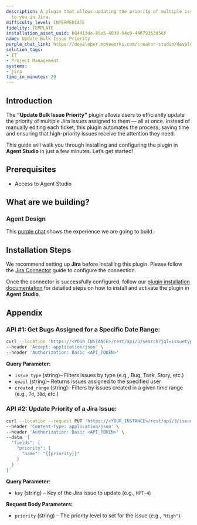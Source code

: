 ```yaml
---
description: A plugin that allows updating the priority of multiple issues assigned
  to you in Jira.
difficulty_level: INTERMEDIATE
fidelity: TEMPLATE
installation_asset_uuid: b04413de-89e5-4030-94c0-44679363d56f
name: Update Bulk Issue Priority
purple_chat_link: https://developer.moveworks.com/creator-studio/developer-tools/purple-chat/?conversation=%7B%22startTimestamp%22%3A%2211%3A43+AM%22%2C%22messages%22%3A%5B%7B%22parts%22%3A%5B%7B%22richText%22%3A%22Set+priority+to+High+for+all+bugs+assigned+to+me+created+last+week.%22%7D%5D%2C%22role%22%3A%22user%22%7D%2C%7B%22parts%22%3A%5B%7B%22reasoningSteps%22%3A%5B%7B%22richText%22%3A%22Searching+Jira+for+issues+matching+the+following+criteria%3A%3Cul%3E%3Cli%3E%3Cb%3EType%3A%3C%2Fb%3E+Bug%3C%2Fli%3E%3Cli%3E%3Cb%3EAssignee%3A%3C%2Fb%3E+You%3C%2Fli%3E%3Cli%3E%3Cb%3ECreated%3A%3C%2Fb%3E+Last+7+days%3C%2Fli%3E%3C%2Ful%3E%22%2C%22status%22%3A%22success%22%7D%5D%7D%2C%7B%22richText%22%3A%22%3Cp%3EI+found+3+bugs+assigned+to+you+in+%3Cb%3EJira%3C%2Fb%3E+from+last+week%3A%3C%2Fp%3E%3Cul%3E%3Cli%3E%3Cb%3EBUG-101%3A%3C%2Fb%3E+Login+button+unresponsive+on+mobile%3C%2Fli%3E%3Cli%3E%3Cb%3EBUG-105%3A%3C%2Fb%3E+User+profile+pictures+not+loading%3C%2Fli%3E%3Cli%3E%3Cb%3EBUG-112%3A%3C%2Fb%3E+API+rate+limit+errors%3C%2Fli%3E%3C%2Ful%3E%3Cp%3EDo+you+want+to+change+their+priority+to+%3Cb%3EHigh%3C%2Fb%3E%3F%3C%2Fp%3E%22%7D%2C%7B%22buttons%22%3A%5B%7B%22buttonText%22%3A%22Yes%2C+update+all%22%2C%22style%22%3A%22filled%22%7D%2C%7B%22buttonText%22%3A%22Cancel%22%2C%22style%22%3A%22outlined%22%7D%5D%7D%5D%2C%22role%22%3A%22assistant%22%7D%2C%7B%22parts%22%3A%5B%7B%22richText%22%3A%22Yes%2C+update+all%22%7D%5D%2C%22role%22%3A%22user%22%7D%2C%7B%22parts%22%3A%5B%7B%22richText%22%3A%22%3Cp%3EDone.+I%27ve+updated+the+priority+for+3+issues+to+%3Cb%3EHigh%3C%2Fb%3E.%3C%2Fp%3E%22%7D%2C%7B%22citations%22%3A%5B%7B%22citationTitle%22%3A%22BUG-101%3A+Login+button+unresponsive+on+mobile%22%2C%22connectorName%22%3A%22jira%22%7D%2C%7B%22citationTitle%22%3A%22BUG-105%3A+User+profile+pictures+not+loading%22%2C%22connectorName%22%3A%22jira%22%7D%2C%7B%22citationTitle%22%3A%22BUG-112%3A+API+rate+limit+errors%22%2C%22connectorName%22%3A%22jira%22%7D%5D%7D%5D%2C%22role%22%3A%22assistant%22%2C%22showFeedbackTray%22%3Atrue%7D%5D%7D
solution_tags:
- IT
- Project Management
systems:
- jira
time_in_minutes: 20
---
```


## **Introduction**

The **“Update Bulk Issue Priority”** plugin allows users to efficiently update the priority of multiple Jira issues assigned to them — all at once. Instead of manually editing each ticket, this plugin automates the process, saving time and ensuring that high-priority issues receive the attention they need. 

This guide will walk you through installing and configuring the plugin in **Agent Studio** in just a few minutes. Let’s get started!

## **Prerequisites**

- Access to Agent Studio

## **What are we building?**

### **Agent Design**

This [purple chat](https://developer.moveworks.com/creator-studio/developer-tools/purple-chat/?conversation=%7B%22startTimestamp%22%3A%2211%3A43+AM%22%2C%22messages%22%3A%5B%7B%22parts%22%3A%5B%7B%22richText%22%3A%22Set+priority+to+High+for+all+bugs+assigned+to+me+created+last+week.%22%7D%5D%2C%22role%22%3A%22user%22%7D%2C%7B%22parts%22%3A%5B%7B%22reasoningSteps%22%3A%5B%7B%22richText%22%3A%22Searching+Jira+for+issues+matching+the+following+criteria%3A%3Cul%3E%3Cli%3E%3Cb%3EType%3A%3C%2Fb%3E+Bug%3C%2Fli%3E%3Cli%3E%3Cb%3EAssignee%3A%3C%2Fb%3E+You%3C%2Fli%3E%3Cli%3E%3Cb%3ECreated%3A%3C%2Fb%3E+Last+7+days%3C%2Fli%3E%3C%2Ful%3E%22%2C%22status%22%3A%22success%22%7D%5D%7D%2C%7B%22richText%22%3A%22%3Cp%3EI+found+3+bugs+assigned+to+you+in+%3Cb%3EJira%3C%2Fb%3E+from+last+week%3A%3C%2Fp%3E%3Cul%3E%3Cli%3E%3Cb%3EBUG-101%3A%3C%2Fb%3E+Login+button+unresponsive+on+mobile%3C%2Fli%3E%3Cli%3E%3Cb%3EBUG-105%3A%3C%2Fb%3E+User+profile+pictures+not+loading%3C%2Fli%3E%3Cli%3E%3Cb%3EBUG-112%3A%3C%2Fb%3E+API+rate+limit+errors%3C%2Fli%3E%3C%2Ful%3E%3Cp%3EDo+you+want+to+change+their+priority+to+%3Cb%3EHigh%3C%2Fb%3E%3F%3C%2Fp%3E%22%7D%2C%7B%22buttons%22%3A%5B%7B%22buttonText%22%3A%22Yes%2C+update+all%22%2C%22style%22%3A%22filled%22%7D%2C%7B%22buttonText%22%3A%22Cancel%22%2C%22style%22%3A%22outlined%22%7D%5D%7D%5D%2C%22role%22%3A%22assistant%22%7D%2C%7B%22parts%22%3A%5B%7B%22richText%22%3A%22Yes%2C+update+all%22%7D%5D%2C%22role%22%3A%22user%22%7D%2C%7B%22parts%22%3A%5B%7B%22richText%22%3A%22%3Cp%3EDone.+I%27ve+updated+the+priority+for+3+issues+to+%3Cb%3EHigh%3C%2Fb%3E.%3C%2Fp%3E%22%7D%2C%7B%22citations%22%3A%5B%7B%22citationTitle%22%3A%22BUG-101%3A+Login+button+unresponsive+on+mobile%22%2C%22connectorName%22%3A%22jira%22%7D%2C%7B%22citationTitle%22%3A%22BUG-105%3A+User+profile+pictures+not+loading%22%2C%22connectorName%22%3A%22jira%22%7D%2C%7B%22citationTitle%22%3A%22BUG-112%3A+API+rate+limit+errors%22%2C%22connectorName%22%3A%22jira%22%7D%5D%7D%5D%2C%22role%22%3A%22assistant%22%2C%22showFeedbackTray%22%3Atrue%7D%5D%7D) shows the experience we are going to build.

## **Installation Steps**

We recommend setting up **Jira** before installing this plugin. Please follow the [Jira Connector](https://developer.moveworks.com/marketplace/package/?id=jira&hist=home%2Cbrws#how-to-implement) guide to configure the connection.

Once the connector is successfully configured, follow our [plugin installation documentation](https://help.moveworks.com/docs/ai-agent-marketplace-installation) for detailed steps on how to install and activate the plugin in **Agent Studio**.

## **Appendix**

### **API #1: Get Bugs Assigned for a Specific Date Range:**

```bash
curl --location 'https://<YOUR_INSTANCE>/rest/api/3/search?jql=issuetype={{issue_type}} AND assignee="{{email}}" AND statusCategory!=Done AND created >= {{created_range}}' \
--header 'Accept: application/json' \
--header 'Authorization: Basic <API_TOKEN>'
```

**Query Parameter:**

- `issue_type` (string)– Filters issues by type (e.g., Bug, Task, Story, etc.)
- `email` (string)– Returns issues assigned to the specified user
- `created_range` (string)– Filters by issues created in a given time range (e.g., `7d`, `30d`, etc.)

### **API #2: Update Priority of a Jira Issue:**

```bash
curl --location --request PUT 'https://<YOUR_INSTANCE>/rest/api/3/issue/{{key}}' \
--header 'Content-Type: application/json' \
--header 'Authorization: Basic <API_TOKEN>' \
--data '{
  "fields": {
    "priority": {
      "name": "{{priority}}"
    }
  }
}'
```

**Query Parameter:**

- `key` (string) – Key of the Jira issue to update (e.g., `MPT-4`)

**Request Body Parameters:**

- `priority` (string) – The priority level to set for the issue (e.g., `"High"`)